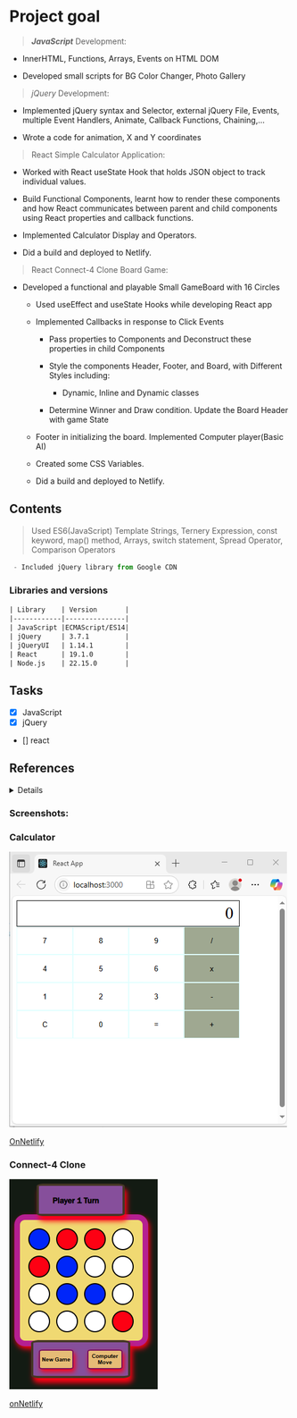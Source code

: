 # Project goal

> ***JavaScript*** Development:
  * InnerHTML, Functions, Arrays, Events on HTML DOM

  * Developed small scripts for BG Color Changer, Photo Gallery

> _jQuery_ Development:
  * Implemented jQuery syntax and Selector, external jQuery File, Events, multiple Event Handlers, Animate, Callback Functions, Chaining,...  

  * Wrote a code for animation, X and Y coordinates
  
> React Simple Calculator Application:
  * Worked with React useState Hook that holds JSON object to track individual values.
  
  * Build Functional Components, learnt how to render these components and how React communicates between parent and child components using React properties and callback functions.
  
  * Implemented Calculator Display and Operators.
  
  * Did a build and deployed to Netlify.
  
  
> React Connect-4 Clone Board Game:
  * Developed a functional and playable Small GameBoard with 16 Circles
  
      * Used useEffect and useState Hooks while developing React app
    
      * Implemented Callbacks in response to Click Events 
      
          * Pass properties to Components and Deconstruct these properties in child Components
      
          * Style the components Header, Footer, and Board, with Different Styles including:
              -  Dynamic, Inline and Dynamic classes
      
          * Determine Winner and Draw condition. Update the Board Header with game State
    
      * Footer in initializing the board. Implemented Computer player(Basic AI)
    
      * Created some CSS Variables.
  
      * Did a build and deployed to Netlify.

## Contents  
<!-- #### Libraries -->

>  Used ES6(JavaScript) Template Strings, Ternery Expression, const keyword, map() method, Arrays, switch statement, Spread Operator, Comparison Operators

```js
 - Included jQuery library from Google CDN

 ```
 
### Libraries and versions

```
| Library    | Version       | 
|------------|---------------|
| JavaScript |ECMAScript/ES14|                
| jQuery     | 3.7.1         | 
| jQueryUI   | 1.14.1        |
| React      | 19.1.0        |
| Node.js    | 22.15.0       | 
```

## Tasks

- [x] JavaScript
- [x] jQuery
- [] react

## References
<details>

  [StackOverflowQ/A](https://stackoverflow.com  "QA")<br>
  [Medium](https://medium.com)<br>
  [Tutorialspoint](https://www.tutorialspoint.com)<br>
  [W3Schools](https://www.w3schools.com)
  
</details>

### Screenshots:

### Calculator

![Calculator](./images/calculator.png)

[OnNetlify](https://teal-bienenstitch-6e2de9.netlify.app/)


### Connect-4 Clone
![Connect-4 Clone](./images/connect4.png)

[onNetlify](https://iridescent-quokka-786002.netlify.app/)



